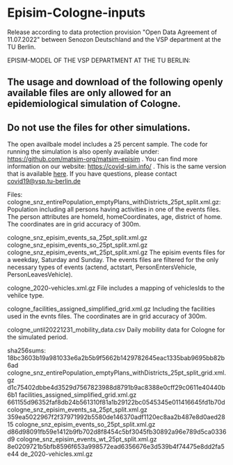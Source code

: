 # Episim-Cologne-inputs
 
 Release according to data protection provision "Open Data Agreement of 11.07.2022" between Senozon Deutschland and the VSP department at the TU Berlin.

EPISIM-MODEL OF THE VSP DEPARTMENT AT THE TU BERLIN:
## The usage and download of the following openly available files are only allowed for an epidemiological simulation of Cologne.
## Do not use the files for other simulations.

The open availbale model includes a 25 percent sample. The code for running the simulation is also openly available under: https://github.com/matsim-org/matsim-episim .
You can find more information on our website: https://covid-sim.info/ . This is the same version that is available [here](https://doi.org/10.14279/depositonce-11495.2). 
If you have questions, please contact covid19@vsp.tu-berlin.de 

Files:
cologne_snz_entirePopulation_emptyPlans_withDistricts_25pt_split.xml.gz:
	Population including all persons having activities in one of the events files. The person attributes are homeId, homeCoordinates, age, district of home.
	The coordinates are in grid accuracy of 300m.

cologne_snz_episim_events_sa_25pt_split.xml.gz
cologne_snz_episim_events_so_25pt_split.xml.gz
cologne_snz_episim_events_wt_25pt_split.xml.gz
	The episim events files for a weekday, Saturday and Sunday. The events files are filtered for the only necessary types of events (actend, actstart, PersonEntersVehicle, PersonLeavesVehicle).

cologne_2020-vehicles.xml.gz
	File includes a mapping of vehiclesIds to the vehilce type.

cologne_facilities_assigned_simplified_grid.xml.gz
	Including the facilities used in the evnts files. The coordinates are in grid accuracy of 300m.

cologne_until20221231_mobility_data.csv
	Daily mobility data for Cologne for the simulated period.

sha256sums:
18bc3603b19a981033e6a2b5b9f5662b1429782645eac1335bab9695bb82b6ad  cologne_snz_entirePopulation_emptyPlans_withDistricts_25pt_split_grid.xml.gz
d1c75402dbbe4d3529d7567823988d8791b9ac8388e0cff29c0611e40440b6b1  facilities_assigned_simplified_grid.xml.gz
661155d96352faf8db24b561310f81a1b29122bc0545345e011416645fd1b70d  cologne_snz_episim_events_sa_25pt_split.xml.gz
359ea5022967f2f37971992b5580de146370adf1120ec8aa2b487e8d0aed2815  cologne_snz_episim_events_so_25pt_split.xml.gz
d86d98091fb59e1412b9fb702d8f8454c5bf3045fb30892a96e789d5ca0336d9  cologne_snz_episim_events_wt_25pt_split.xml.gz
8e0209721b5bfb8596f653a998572ead6356676e3d539b4f74475e8dd2fa5e44  de_2020-vehicles.xml.gz
